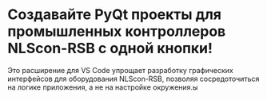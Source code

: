 # Создавайте PyQt проекты для промышленных контроллеров NLScon-RSB с одной кнопки!

Это расширение для VS Code упрощает разработку графических интерфейсов для оборудования NLScon-RSB, позволяя сосредоточиться на логике приложения, а не на настройке окружения.ы